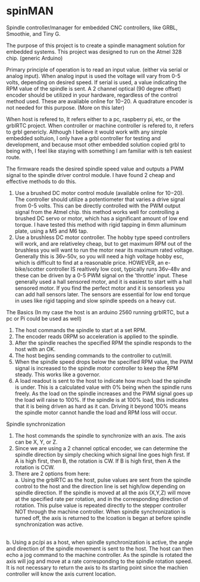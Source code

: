 # spinMAN
Spindle controller/manager for embedded CNC controllers, like GRBL, Smoothie, and Tiny G.

The purpose of this project is to create a spindle managment solution for embedded systems. This project was designed to run on the Atmel 328 chip. (generic Arduino)

Primary principle of operation is to read an input value. (either via serial or analog input). When analog input is used the voltage will vary from 0-5 volts, depending on desired speed. If serial is used, a value indicating the RPM value of the spindle is sent. A 2 channel optical (90 degree offset) encoder should be utilized in your hardware, regardless of the control method used. These are available online for $10-$20. A quadrature encoder is not needed for this purpose. (More on this later)

When host is refered to, It refers either to a pc, raspberry pi, etc, or the grblRTC project. When controller or machine controller is refered to, it refers to grbl genericly. Although I believe it would work with any simple embedded soltuion, I only have a grbl controller for testing and development, and because msot other embedded solution copied grbl to being with, I feel like staying with something I am familiar with is teh easiest route.

The firmware reads the desired spindle speed value and outputs a PWM signal to the spindle driver control module. I have found 2 cheap and effective methods to do this. 
1. Use a brushed DC motor control module (available online for $10-$20). The controller should utilize a potentiometer that varies a drive signal from 0-5 volts. This can be directly controlled with the PWM output signal from the Atmel chip. this method works well for controlling a brushed DC servo or motor, which has a significant amount of low end torque. I have tested this method with rigid tapping in 6mm alluminum plate, using a M5 and M6 tap.
2. Use a brushless DC motor controller. The hobby type speed controllers will work, and are relativeley cheap, but to get maximum RPM out of the brushless you will want to run the motor near its maximum rated voltage. Generally this is 36v-50v, so you will need a high voltage hobby esc, which is difficult to find at a reasonable price. HOWEVER, an e-bike/scotter controller IS realtively low cost, typically runs 36v-48v and these can be driven by a 0-5 PWM signal on the 'throttle' input. These generally used a hall sensored motor, and it is easiest to start with a hall sensored motor. If you find the perfect motor and it is sensorless you can add hall sensors later. The sensors are essential for low end torque in uses like rigid tapping and slow spindle speeds on a heavy cut. 

The Basics (In my case the host is an arduino 2560 running grblRTC, but a pc or Pi could be used as well)
1. The host commands the spindle to start at a set RPM. 
2. The encoder reads 0RPM so acceleration is applied to the spindle.
3. After the spindle reaches the specified RPM the spindle responds to the host with an OK.
4. The host begins sending commands to the controller to cut/mill.
5. When the spindle speed drops below the specified RPM value, the PWM signal is increased to the spindle motor controller to keep the RPM steady. This works like a governor. 
6. A load readout is sent to the host to indicate how much load the spindle is under. This is a calculated value with 0% being when the spindle runs freely. As the load on the spindle increases and the PWM signal goes up the load will raise to 100%. If the spindle is at 100% load, this indicates that it is being driven as hard as it can. Driving it beyond 100% means the spindle motor cannot handle the load and RPM loss will occur.

Spindle synchronization
1. The host commands the spindle to synchronize with an axis. The axis can be X, Y, or Z. 
2. Since we are using a 2 channel optical encoder, we can determine the spindle direction by simply checking which signal line goes high first. If A is high first, then B, the rotation is CW. If B is high first, then A the rotation is CCW.
3. There are 2 options from here:
<br>a. Using the grblRTC as the host, pulse values are sent from the spindle control to the host and the direction line is set high/low depending on spindle direction. If the spindle is moved at all the axis (X,Y,Z) will move at the specified rate per rotation, and in the corresponding direction of rotation. This pulse value is repeated directly to the stepper controller NOT through the machine controller. When spindle synchronization is turned off, the axis is returned to the lcoation is began at before spindle synchronization was active.

<br>b. Using a pc/pi as a host, when spindle synchronization is active, the angle and direction of the spindle movement is sent to the host. The host can then echo a jog command to the machine controller. As the spindle is rotated the axis will jog and move at a rate corresponding to the spindle rotation speed. It is not necessary to return the axis to its starting point since the machien controller will know the axis current location.
